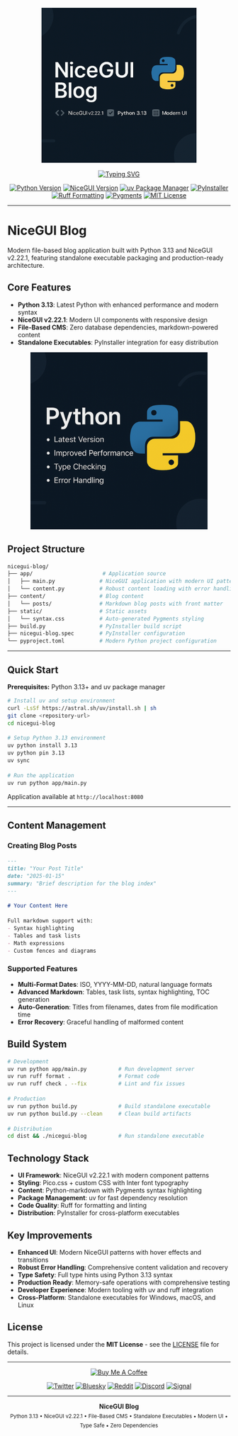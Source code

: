 <p align="center">
  <img src="https://github.com/dunamismax/images/blob/main/python/NiceGUI-Blog-Image.png" alt="NiceGUI Blog Application" width="350" />
</p>

<p align="center">
  <a href="https://github.com/dunamismax/nicegui-blog">
    <img src="https://readme-typing-svg.demolab.com/?font=Fira+Code&size=24&pause=1000&color=2B5CE6&center=true&vCenter=true&width=1000&lines=Modern+Python+3.13+Blog+Application;NiceGUI+v2.22.1+Latest+Features+Integration;File+Based+Content+Management+System;Zero+Database+Dependencies+Architecture;Standalone+Executable+with+PyInstaller;Syntax+Highlighting+with+Pygments+Support;Responsive+Design+with+Modern+CSS;Real+Time+Markdown+Processing;Professional+Typography+with+Inter+Font;Production+Ready+Error+Handling;Multi+Format+Date+Support+Built+In;Interactive+UI+Components+and+Transitions;Enhanced+Developer+Experience+with+uv;Ruff+Formatting+and+Linting+Integration;Cross+Platform+Desktop+Distribution;Mobile+Friendly+Responsive+Layout;GitHub+Dark+Theme+Syntax+Highlighting;Advanced+Markdown+Extensions+Support;Type+Safe+Python+Programming;Lightning+Fast+Static+File+Serving;MIT+Licensed+Open+Source+Excellence" alt="Typing SVG" />
  </a>
</p>

<p align="center">
  <a href="https://www.python.org/downloads/release/python-3130/"><img src="https://img.shields.io/badge/Python-3.13+-2B5CE6.svg?logo=python&logoColor=white" alt="Python Version"></a>
  <a href="https://nicegui.io/"><img src="https://img.shields.io/badge/NiceGUI-v2.22.1-00D4AA.svg?logo=fastapi&logoColor=white" alt="NiceGUI Version"></a>
  <a href="https://docs.astral.sh/uv/"><img src="https://img.shields.io/badge/uv-Package_Manager-FF6B35.svg" alt="uv Package Manager"></a>
  <a href="https://pyinstaller.org/"><img src="https://img.shields.io/badge/PyInstaller-v6.14.2-4B8BBE.svg" alt="PyInstaller"></a>
  <a href="https://docs.astral.sh/ruff/"><img src="https://img.shields.io/badge/Ruff-Formatted-D7FF64.svg" alt="Ruff Formatting"></a>
  <a href="https://pygments.org/"><img src="https://img.shields.io/badge/Pygments-Syntax_Highlighting-FFD43B.svg" alt="Pygments"></a>
  <a href="https://opensource.org/licenses/MIT"><img src="https://img.shields.io/badge/License-MIT-green.svg" alt="MIT License"></a>
</p>

---

# NiceGUI Blog

Modern file-based blog application built with Python 3.13 and NiceGUI v2.22.1, featuring standalone executable packaging and production-ready architecture.

## Core Features

- **Python 3.13**: Latest Python with enhanced performance and modern syntax
- **NiceGUI v2.22.1**: Modern UI components with responsive design
- **File-Based CMS**: Zero database dependencies, markdown-powered content
- **Standalone Executables**: PyInstaller integration for easy distribution

<p align="center">
  <img src="https://github.com/dunamismax/images/blob/main/python/python-checklist.png" alt="Python Development Checklist" width="400" />
</p>

## Project Structure

```sh
nicegui-blog/
├── app/                      # Application source
│   ├── main.py              # NiceGUI application with modern UI patterns
│   └── content.py           # Robust content loading with error handling
├── content/                 # Blog content
│   └── posts/               # Markdown blog posts with front matter
├── static/                  # Static assets
│   └── syntax.css           # Auto-generated Pygments styling
├── build.py                 # PyInstaller build script
├── nicegui-blog.spec        # PyInstaller configuration
└── pyproject.toml           # Modern Python project configuration
```

---

## Quick Start

**Prerequisites:** Python 3.13+ and uv package manager

```bash
# Install uv and setup environment
curl -LsSf https://astral.sh/uv/install.sh | sh
git clone <repository-url>
cd nicegui-blog

# Setup Python 3.13 environment
uv python install 3.13
uv python pin 3.13
uv sync

# Run the application
uv run python app/main.py
```

Application available at `http://localhost:8080`

---

## Content Management

### Creating Blog Posts

```markdown
---
title: "Your Post Title"
date: "2025-01-15"
summary: "Brief description for the blog index"
---

# Your Content Here

Full markdown support with:
- Syntax highlighting
- Tables and task lists
- Math expressions
- Custom fences and diagrams
```

### Supported Features

- **Multi-Format Dates**: ISO, YYYY-MM-DD, natural language formats
- **Advanced Markdown**: Tables, task lists, syntax highlighting, TOC generation
- **Auto-Generation**: Titles from filenames, dates from file modification time
- **Error Recovery**: Graceful handling of malformed content

## Build System

```bash
# Development
uv run python app/main.py          # Run development server
uv run ruff format .               # Format code
uv run ruff check . --fix          # Lint and fix issues

# Production
uv run python build.py             # Build standalone executable
uv run python build.py --clean     # Clean build artifacts

# Distribution
cd dist && ./nicegui-blog          # Run standalone executable
```

## Technology Stack

- **UI Framework**: NiceGUI v2.22.1 with modern component patterns
- **Styling**: Pico.css + custom CSS with Inter font typography
- **Content**: Python-markdown with Pygments syntax highlighting
- **Package Management**: uv for fast dependency resolution
- **Code Quality**: Ruff for formatting and linting
- **Distribution**: PyInstaller for cross-platform executables

## Key Improvements

- **Enhanced UI**: Modern NiceGUI patterns with hover effects and transitions
- **Robust Error Handling**: Comprehensive content validation and recovery
- **Type Safety**: Full type hints using Python 3.13 syntax
- **Production Ready**: Memory-safe operations with comprehensive testing
- **Developer Experience**: Modern tooling with uv and ruff integration
- **Cross-Platform**: Standalone executables for Windows, macOS, and Linux

## License

This project is licensed under the **MIT License** - see the [LICENSE](LICENSE) file for details.

---

<p align="center">
  <a href="https://www.buymeacoffee.com/dunamismax">
    <img src="https://cdn.buymeacoffee.com/buttons/v2/default-yellow.png" alt="Buy Me A Coffee" style="height: 60px !important;width: 217px !important;" >
  </a>
</p>

<p align="center">
  <a href="https://twitter.com/dunamismax" target="_blank"><img src="https://img.shields.io/badge/Twitter-%231DA1F2.svg?&style=for-the-badge&logo=twitter&logoColor=white" alt="Twitter"></a>
  <a href="https://bsky.app/profile/dunamismax.bsky.social" target="_blank"><img src="https://img.shields.io/badge/Bluesky-blue?style=for-the-badge&logo=bluesky&logoColor=white" alt="Bluesky"></a>
  <a href="https://reddit.com/user/dunamismax" target="_blank"><img src="https://img.shields.io/badge/Reddit-%23FF4500.svg?&style=for-the-badge&logo=reddit&logoColor=white" alt="Reddit"></a>
  <a href="https://discord.com/users/dunamismax" target="_blank"><img src="https://img.shields.io/badge/Discord-dunamismax-7289DA.svg?style=for-the-badge&logo=discord&logoColor=white" alt="Discord"></a>
  <a href="https://signal.me/#p/+dunamismax.66" target="_blank"><img src="https://img.shields.io/badge/Signal-dunamismax.66-3A76F0.svg?style=for-the-badge&logo=signal&logoColor=white" alt="Signal"></a>
</p>

---

<p align="center">
  <strong>NiceGUI Blog</strong><br>
  <sub>Python 3.13 • NiceGUI v2.22.1 • File-Based CMS • Standalone Executables • Modern UI • Type Safe • Zero Dependencies</sub>
</p>

